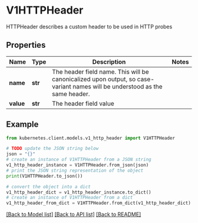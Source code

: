 # V1HTTPHeader

HTTPHeader describes a custom header to be used in HTTP probes

## Properties

Name | Type | Description | Notes
------------ | ------------- | ------------- | -------------
**name** | **str** | The header field name. This will be canonicalized upon output, so case-variant names will be understood as the same header. | 
**value** | **str** | The header field value | 

## Example

```python
from kubernetes.client.models.v1_http_header import V1HTTPHeader

# TODO update the JSON string below
json = "{}"
# create an instance of V1HTTPHeader from a JSON string
v1_http_header_instance = V1HTTPHeader.from_json(json)
# print the JSON string representation of the object
print(V1HTTPHeader.to_json())

# convert the object into a dict
v1_http_header_dict = v1_http_header_instance.to_dict()
# create an instance of V1HTTPHeader from a dict
v1_http_header_from_dict = V1HTTPHeader.from_dict(v1_http_header_dict)
```
[[Back to Model list]](../README.md#documentation-for-models) [[Back to API list]](../README.md#documentation-for-api-endpoints) [[Back to README]](../README.md)



